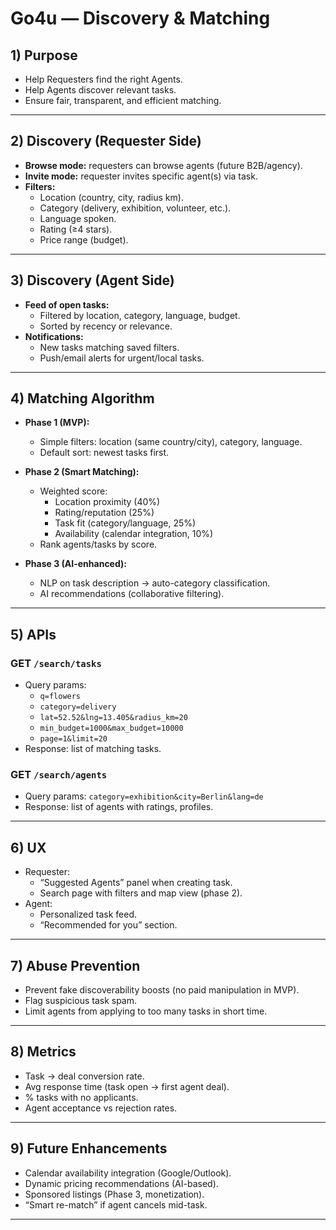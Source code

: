 # Go4u — Discovery & Matching

## 1) Purpose
- Help Requesters find the right Agents.  
- Help Agents discover relevant tasks.  
- Ensure fair, transparent, and efficient matching.  

---

## 2) Discovery (Requester Side)
- **Browse mode:** requesters can browse agents (future B2B/agency).  
- **Invite mode:** requester invites specific agent(s) via task.  
- **Filters:**  
  - Location (country, city, radius km).  
  - Category (delivery, exhibition, volunteer, etc.).  
  - Language spoken.  
  - Rating (≥4 stars).  
  - Price range (budget).  

---

## 3) Discovery (Agent Side)
- **Feed of open tasks:**  
  - Filtered by location, category, language, budget.  
  - Sorted by recency or relevance.  
- **Notifications:**  
  - New tasks matching saved filters.  
  - Push/email alerts for urgent/local tasks.  

---

## 4) Matching Algorithm
- **Phase 1 (MVP):**  
  - Simple filters: location (same country/city), category, language.  
  - Default sort: newest tasks first.  

- **Phase 2 (Smart Matching):**  
  - Weighted score:  
    - Location proximity (40%)  
    - Rating/reputation (25%)  
    - Task fit (category/language, 25%)  
    - Availability (calendar integration, 10%)  
  - Rank agents/tasks by score.  

- **Phase 3 (AI-enhanced):**  
  - NLP on task description → auto-category classification.  
  - AI recommendations (collaborative filtering).  

---

## 5) APIs

### GET `/search/tasks`
- Query params:  
  - `q=flowers`  
  - `category=delivery`  
  - `lat=52.52&lng=13.405&radius_km=20`  
  - `min_budget=1000&max_budget=10000`  
  - `page=1&limit=20`  
- Response: list of matching tasks.  

### GET `/search/agents`
- Query params: `category=exhibition&city=Berlin&lang=de`  
- Response: list of agents with ratings, profiles.  

---

## 6) UX
- Requester:  
  - “Suggested Agents” panel when creating task.  
  - Search page with filters and map view (phase 2).  
- Agent:  
  - Personalized task feed.  
  - “Recommended for you” section.  

---

## 7) Abuse Prevention
- Prevent fake discoverability boosts (no paid manipulation in MVP).  
- Flag suspicious task spam.  
- Limit agents from applying to too many tasks in short time.  

---

## 8) Metrics
- Task → deal conversion rate.  
- Avg response time (task open → first agent deal).  
- % tasks with no applicants.  
- Agent acceptance vs rejection rates.  

---

## 9) Future Enhancements
- Calendar availability integration (Google/Outlook).  
- Dynamic pricing recommendations (AI-based).  
- Sponsored listings (Phase 3, monetization).  
- “Smart re-match” if agent cancels mid-task.  

---
